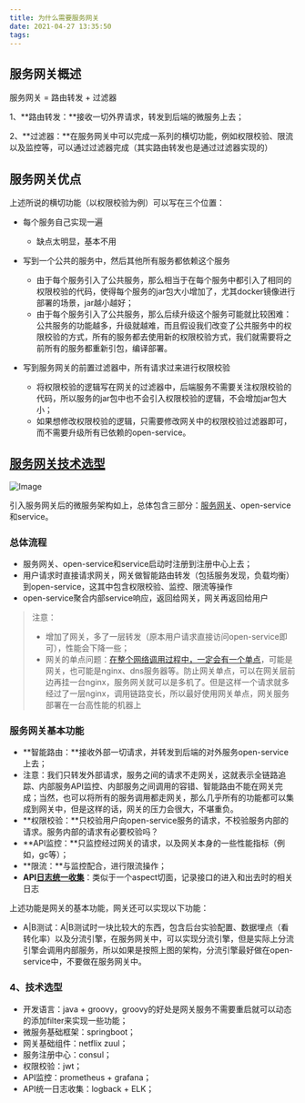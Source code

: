```yaml
---
title: 为什么需要服务网关
date: 2021-04-27 13:35:50
tags:
---
```


## 服务网关概述

服务网关 = 路由转发 + 过滤器 <!--我细分为前置过滤器-->

1、**路由转发：**接收一切外界请求，转发到后端的微服务上去；

2、**过滤器：**在服务网关中可以完成一系列的横切功能，例如权限校验、限流以及监控等，可以通过过滤器完成（其实路由转发也是通过过滤器实现的）

## 服务网关优点

上述所说的横切功能（以权限校验为例）可以写在三个位置：

- 每个服务自己实现一遍
  - 缺点太明显，基本不用
- 写到一个公共的服务中，然后其他所有服务都依赖这个服务 <!--公共服务在open-service后面-->
  - 由于每个服务引入了公共服务，那么相当于在每个服务中都引入了相同的权限校验的代码，使得每个服务的jar包大小增加了，尤其docker镜像进行部署的场景，jar越小越好；
  - 由于每个服务引入了公共服务，那么后续升级这个服务可能就比较困难：公共服务的功能越多，升级就越难，而且假设我们改变了公共服务中的权限校验的方式，所有的服务都去使用新的权限校验方式，我们就需要将之前所有的服务都重新引包，编译部署。
- 写到服务网关的前置过滤器中，所有请求过来进行权限校验 <!--公共服务在open-service前面-->

  - 将权限校验的逻辑写在网关的过滤器中，后端服务不需要关注权限校验的代码，所以服务的jar包中也不会引入权限校验的逻辑，不会增加jar包大小；
  - 如果想修改权限校验的逻辑，只需要修改网关中的权限校验过滤器即可，而不需要升级所有已依赖的open-service。

## [服务网关技术选型](http://mp.weixin.qq.com/s?__biz=MzI4Njc5NjM1NQ==&mid=2247490615&idx=1&sn=1a8c7126bf46a3cf1add60119803f220&chksm=ebd6231bdca1aa0d71508d01024fd639000fb556b67593a4c4a31a1f701b95a5adc112c858c6&scene=21#wechat_redirect)

![Image](https://mmbiz.qpic.cn/mmbiz_png/eQPyBffYbucguqG86ia9ZKsJrkpgzSb5TtqOF5YU4p7qKlgSgjrwFu1oicJQsibjhnLeS4yQUQuau8icCHUAmmFEibQ/640?wx_fmt=png&wxfrom=5&wx_lazy=1&wx_co=1)

引入服务网关后的微服务架构如上，总体包含三部分：[服务网关](http://mp.weixin.qq.com/s?__biz=MzI4Njc5NjM1NQ==&mid=2247499813&idx=2&sn=b99a6b64dbb96fb9f7c74d50eb59cb79&chksm=ebd5ff09dca2761f3f5e5ec146837c5721feeae48c9443f2345a93b4cc519128b6792d6a96e2&scene=21#wechat_redirect)、open-service和service。

### 总体流程

- 服务网关、open-service和service启动时注册到注册中心上去；
- 用户请求时直接请求网关，网关做智能路由转发（包括服务发现，负载均衡）到open-service，这其中包含权限校验、监控、限流等操作
- open-service聚合内部service响应，返回给网关，网关再返回给用户

> 注意：
>
> - 增加了网关，多了一层转发（原本用户请求直接访问open-service即可），性能会下降一些；
> - 网关的单点问题：[在整个网络调用过程中，一定会有一个单点]()，可能是网关，也可能是nginx、dns服务器等。防止网关单点，可以在网关层前边再挂一台nginx，服务网关就可以是多机了。但是这样一个请求就多经过了一层nginx，调用链路变长，所以最好使用网关单点，网关服务部署在一台高性能的机器上
>

### 服务网关基本功能

- **智能路由：**接收外部一切请求，并转发到后端的对外服务open-service上去；
- 注意：我们只转发外部请求，服务之间的请求不走网关，这就表示全链路追踪、内部服务API监控、内部服务之间调用的容错、智能路由不能在网关完成；当然，也可以将所有的服务调用都走网关，那么几乎所有的功能都可以集成到网关中，但是这样的话，网关的压力会很大，不堪重负。
- **权限校验：**只校验用户向open-service服务的请求，不校验服务内部的请求。服务内部的请求有必要校验吗？
- **API监控：**只监控经过网关的请求，以及网关本身的一些性能指标（例如，gc等）；
- **限流：**与监控配合，进行限流操作；
- **API[日志统一收集](http://mp.weixin.qq.com/s?__biz=MzI4Njc5NjM1NQ==&mid=2247502455&idx=1&sn=846469197b743a1156c4563853a1b83b&chksm=ebd5f55bdca27c4d17974290fecd2a055c5cecf431959f628582d347a5edfe694e2a8bd96632&scene=21#wechat_redirect)**：类似于一个aspect切面，记录接口的进入和出去时的相关日志

上述功能是网关的基本功能，网关还可以实现以下功能：

- A|B测试：A|B测试时一块比较大的东西，包含后台实验配置、数据埋点（看转化率）以及分流引擎，在服务网关中，可以实现分流引擎，但是实际上分流引擎会调用内部服务，所以如果是按照上图的架构，分流引擎最好做在open-service中，不要做在服务网关中。

### 4、技术选型

- 开发语言：java + groovy，groovy的好处是网关服务不需要重启就可以动态的添加filter来实现一些功能；
- 微服务基础框架：springboot；
- 网关基础组件：netflix zuul；
- 服务注册中心：consul；
- 权限校验：jwt；
- API监控：prometheus + grafana；
- API统一日志收集：logback + ELK；

